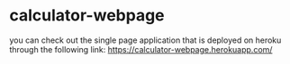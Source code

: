 # calculator-webpage
you can check out the single page application that is deployed on heroku through the following link: https://calculator-webpage.herokuapp.com/

